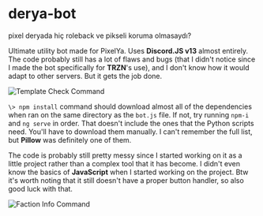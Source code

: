 # derya-bot
pixel deryada hiç roleback ve pikseli koruma olmasaydı?

Ultimate utility bot made for PixelYa. Uses **Discord.JS v13** almost entirely. The code probably still has a lot of flaws and bugs (that I didn't notice since I made the bot specifically for **TRZN**'s use), and I don't know how it would adapt to other servers. But it gets the job done.

![Template Check Command](https://files.catbox.moe/h2fnjp.png)

```\> npm install``` command should download almost all of the dependencies when ran on the same directory as the ```bot.js``` file. If not, try running ```npm-i``` and ```ng serve``` in order. That doesn't include the ones that the Python scripts need. You'll have to download them manually. I can't remember the full list, but **Pillow** was definitely one of them.

The code is probably still pretty messy since I started working on it as a little project rather than a complex tool that it has become. I didn't even know the basics of **JavaScript** when I started working on the project.
Btw it's worth noting that it still doesn't have a proper button handler, so also good luck with that.

![Faction Info Command](https://files.catbox.moe/vzi4rp.png)
